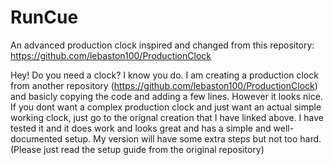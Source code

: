 # RunCue
An advanced production clock inspired and changed from this repository: https://github.com/lebaston100/ProductionClock

Hey! Do you need a clock? I know you do. I am creating a production clock from another repository (https://github.com/lebaston100/ProductionClock) and basicly copying the code and adding a few lines. However it looks nice. If you dont want a complex production clock and just want an actual simple working clock, just go to the orignal creation that I have linked above. I have tested it and it does work and looks great and has a simple and well-documented setup. My version will have some extra steps but not too hard.
(Please just read the setup guide from the original repository)
